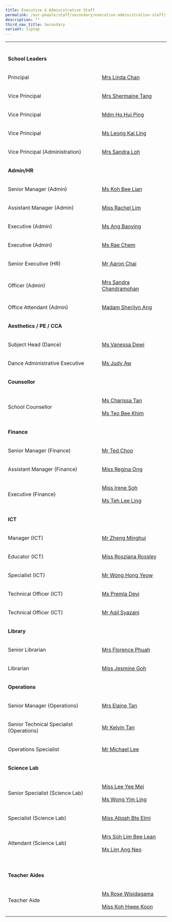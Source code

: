```yaml
---
title: Executive & Administrative Staff
permalink: /our-people/staff/secondary/executive-administrative-staff/
description: ""
third_nav_title: Secondary
variant: tiptap
---
```

<table><tbody><tr><th rowspan="1" colspan="1"><p></p></th><th rowspan="1" colspan="1"><p></p></th></tr><tr><td rowspan="1" colspan="1"><p><strong>School Leaders</strong></p></td><td rowspan="1" colspan="1"><p></p></td></tr><tr><td rowspan="1" colspan="1"><p>Principal</p></td><td rowspan="1" colspan="1"><p><a href="mailto:Linda_M_M_CHUA@schools.gov.sg" rel="noopener noreferrer nofollow" target="_blank">Mrs Linda Chan</a></p></td></tr><tr><td rowspan="1" colspan="1"><p>Vice Principal</p></td><td rowspan="1" colspan="1"><p><a href="mailto:Shermaine_TANG@schools.gov.sg" rel="noopener noreferrer nofollow" target="_blank">Mrs Shermaine Tang</a></p></td></tr><tr><td rowspan="1" colspan="1"><p>Vice Principal</p></td><td rowspan="1" colspan="1"><p><a href="mailto:Ho_Hui_Ping@schools.gov.sg" rel="noopener noreferrer nofollow" target="_blank">Mdm Ho&nbsp;Hui Ping</a></p></td></tr><tr><td rowspan="1" colspan="1"><p>Vice Principal</p></td><td rowspan="1" colspan="1"><p><a href="mailto:leong_kai_ling@moe.edu.sg" rel="noopener noreferrer nofollow" target="_blank">Ms Leong Kai Ling</a></p></td></tr><tr><td rowspan="1" colspan="1"><p>Vice Principal (Administration)</p></td><td rowspan="1" colspan="1"><p><a href="mailto:sia_yan_san@schools.gov.sg" rel="noopener noreferrer nofollow" target="_blank">Mrs Sandra Loh</a></p></td></tr><tr><td rowspan="1" colspan="1"><p><strong>Admin/HR</strong></p></td><td rowspan="1" colspan="1"><p></p></td></tr><tr><td rowspan="1" colspan="1"><p>Senior Manager (Admin)</p></td><td rowspan="1" colspan="1"><p><a href="mailto:koh_bee_lian_a@moe.edu.sg" rel="noopener noreferrer nofollow" target="_blank">Ms Koh Bee Lian</a></p></td></tr><tr><td rowspan="1" colspan="1"><p>Assistant Manager (Admin)</p></td><td rowspan="1" colspan="1"><p><a href="mailto:rachel_lim_hui_tin@moe.edu.sg" rel="noopener noreferrer nofollow" target="_blank">Miss Rachel Lim</a></p></td></tr><tr><td rowspan="1" colspan="1"><p>Executive (Admin)</p></td><td rowspan="1" colspan="1"><p><a href="mailto:ang_baoying@moe.edu.sg" rel="noopener noreferrer nofollow" target="_blank">Ms Ang Baoying</a></p></td></tr><tr><td rowspan="1" colspan="1"><p>Executive (Admin)</p></td><td rowspan="1" colspan="1"><p><a href="mailto:chem_yu_qiu@moe.edu.sg" rel="noopener noreferrer nofollow" target="_blank">Ms Rae Chem</a></p></td></tr><tr><td rowspan="1" colspan="1"><p>Senior Executive (HR)</p></td><td rowspan="1" colspan="1"><p><a href="mailto:aaron_chai@moe.edu.sg" rel="noopener noreferrer nofollow" target="_blank">Mr Aaron Chai</a></p></td></tr><tr><td rowspan="1" colspan="1"><p>Officer (Admin)</p></td><td rowspan="1" colspan="1"><p><a href="mailto:sandra_devi_nadarajan@moe.edu.sg" rel="noopener noreferrer nofollow" target="_blank">Mrs Sandra Chandramohan</a></p></td></tr><tr><td rowspan="1" colspan="1"><p>Office Attendant (Admin)</p></td><td rowspan="1" colspan="1"><p><a href="mailto:ang_poh_gek_sherilyn@moe.edu.sg" rel="noopener noreferrer nofollow" target="_blank">Madam Sherilyn Ang</a></p></td></tr><tr><td rowspan="1" colspan="1"><p><strong>Aesthetics / PE / CCA</strong></p></td><td rowspan="1" colspan="1"><p></p></td></tr><tr><td rowspan="1" colspan="1"><p>Subject Head (Dance)</p></td><td rowspan="1" colspan="1"><p><a href="mailto:harijanto_vanessa_dewi@moe.edu.sg" rel="noopener noreferrer nofollow" target="_blank">Ms Vanessa Dewi</a></p></td></tr><tr><td rowspan="1" colspan="1"><p>Dance Administrative Executive</p></td><td rowspan="1" colspan="1"><p><a href="mailto:aw_peay_hiang@moe.edu.sg" rel="noopener noreferrer nofollow" target="_blank">Ms Judy Aw</a></p></td></tr><tr><td rowspan="1" colspan="1"><p><strong>Counsellor</strong></p></td><td rowspan="1" colspan="1"><p></p></td></tr><tr><td rowspan="1" colspan="1"><p>School Counsellor</p></td><td rowspan="1" colspan="1"><p><a href="mailto:tan_mao_ning_charissa@moe.edu.sg" rel="noopener noreferrer nofollow" target="_blank">Ms Charissa Tan</a><br><br><a href="mailto:teo_bee_khim_a@moe.edu.sg" rel="noopener noreferrer nofollow" target="_blank">Ms Teo Bee Khim</a></p></td></tr><tr><td rowspan="1" colspan="1"><p><strong>Finance</strong></p></td><td rowspan="1" colspan="1"><p></p></td></tr><tr><td rowspan="1" colspan="1"><p>Senior Manager (Finance)</p></td><td rowspan="1" colspan="1"><p><a href="mailto:choo_teck_loong@moe.edu.sg" rel="noopener noreferrer nofollow" target="_blank">Mr Ted Choo</a></p></td></tr><tr><td rowspan="1" colspan="1"><p>Assistant Manager (Finance)</p></td><td rowspan="1" colspan="1"><p><a href="mailto:regina_ong_hui_kheng@moe.edu.sg" rel="noopener noreferrer nofollow" target="_blank">Miss Regina Ong</a></p></td></tr><tr><td rowspan="1" colspan="1"><p>Executive (Finance)</p></td><td rowspan="1" colspan="1"><p><a href="mailto:cosic_soh_irene@moe.edu.sg" rel="noopener noreferrer nofollow" target="_blank">Miss Irene Soh</a><br><br><a href="mailto:teh_lee_ling@moe.edu.sg" rel="noopener noreferrer nofollow" target="_blank">Ms Teh Lee Ling</a></p></td></tr><tr><td rowspan="1" colspan="1"><p><strong>ICT</strong></p></td><td rowspan="1" colspan="1"><p></p></td></tr><tr><td rowspan="1" colspan="1"><p>Manager (ICT)</p></td><td rowspan="1" colspan="1"><p><a href="mailto:zheng_minghui_a@moe.edu.sg" rel="noopener noreferrer nofollow" target="_blank">Mr Zheng Minghui</a></p></td></tr><tr><td rowspan="1" colspan="1"><p>Educator (ICT)</p></td><td rowspan="1" colspan="1"><p><a href="mailto:rosziana_bibi_rossley@moe.edu.sg" rel="noopener noreferrer nofollow" target="_blank">Miss&nbsp;Rosziana Rossley</a></p></td></tr><tr><td rowspan="1" colspan="1"><p>Specialist (ICT)</p></td><td rowspan="1" colspan="1"><p><a href="mailto:wong_hong_yeow@moe.edu.sg" rel="noopener noreferrer nofollow" target="_blank">Mr Wong Hong Yeow</a></p></td></tr><tr><td rowspan="1" colspan="1"><p>Technical Officer (ICT)</p></td><td rowspan="1" colspan="1"><p><a href="mailto:Premladevir@ncs.com.Sg" rel="noopener noreferrer nofollow" target="_blank">Ms Premla Devi</a></p></td></tr><tr><td rowspan="1" colspan="1"><p>Technical Officer (ICT)</p></td><td rowspan="1" colspan="1"><p><a href="mailto:aqil.syazani.bin.azlan@ncs.com.sg" rel="noopener noreferrer nofollow" target="_blank">Mr Aqil Syazani</a></p></td></tr><tr><td rowspan="1" colspan="1"><p><strong>Library</strong></p></td><td rowspan="1" colspan="1"><p></p></td></tr><tr><td rowspan="1" colspan="1"><p>Senior Librarian</p></td><td rowspan="1" colspan="1"><p><a href="mailto:florence_phuah@moe.edu.sg" rel="noopener noreferrer nofollow" target="_blank">Mrs Florence Phuah</a></p></td></tr><tr><td rowspan="1" colspan="1"><p>Librarian</p></td><td rowspan="1" colspan="1"><p><a href="mailto:ChengHoon.Goh@staff.spydus.com.sg" rel="noopener noreferrer nofollow" target="_blank">Miss Jesmine Goh</a></p></td></tr><tr><td rowspan="1" colspan="1"><p><strong>Operations</strong></p></td><td rowspan="1" colspan="1"><p></p></td></tr><tr><td rowspan="1" colspan="1"><p>Senior Manager (Operations)</p></td><td rowspan="1" colspan="1"><p><a href="mailto:ee_chwee_ming_elaine@moe.edu.sg" rel="noopener noreferrer nofollow" target="_blank">Mrs Elaine Tan</a></p></td></tr><tr><td rowspan="1" colspan="1"><p>Senior Technical Specialist (Operations)</p></td><td rowspan="1" colspan="1"><p><a href="mailto:kelvin_tan_chin_wee@moe.edu.sg" rel="noopener noreferrer nofollow" target="_blank">Mr Kelvin Tan</a></p></td></tr><tr><td rowspan="1" colspan="1"><p>Operations Specialist</p></td><td rowspan="1" colspan="1"><p><a href="mailto:michael_lee_shiuh_teck@moe.edu.sg" rel="noopener noreferrer nofollow" target="_blank">Mr Michael Lee</a></p></td></tr><tr><td rowspan="1" colspan="1"><p><strong>Science Lab</strong></p></td><td rowspan="1" colspan="1"><p></p></td></tr><tr><td rowspan="1" colspan="1"><p>Senior Specialist (Science Lab)</p></td><td rowspan="1" colspan="1"><p><a href="mailto:lee_yee_mei@moe.edu.sg" rel="noopener noreferrer nofollow" target="_blank">Miss&nbsp;Lee Yee Mei</a> <br><br><a href="mailto:wong_yim_ling@moe.edu.sg" rel="noopener noreferrer nofollow" target="_blank">Ms Wong Yim Ling</a></p></td></tr><tr><td rowspan="1" colspan="1"><p>Specialist (Science Lab)</p></td><td rowspan="1" colspan="1"><p><a href="mailto:nur_atiqah_elmi@moe.edu.sg" rel="noopener noreferrer nofollow" target="_blank">Miss Atiqah Bte Elmi</a></p></td></tr><tr><td rowspan="1" colspan="1"><p>Attendant (Science Lab)</p></td><td rowspan="1" colspan="1"><p><a href="mailto:lim_bee_lean@sec.scgs.edu.sg" rel="noopener noreferrer nofollow" target="_blank">Mrs Soh Lim Bee Lean</a> <br><br><a href="mailto:lim_ang_neo@sec.scgs.edu.sg" rel="noopener noreferrer nofollow" target="_blank">Ms Lim Ang Neo</a></p></td></tr><tr><td rowspan="1" colspan="1"><p></p></td><td rowspan="1" colspan="1"><p></p></td></tr><tr><td rowspan="1" colspan="1"><p><strong>Teacher Aides</strong></p></td><td rowspan="1" colspan="1"><p></p></td></tr><tr><td rowspan="1" colspan="1"><p>Teacher Aide</p></td><td rowspan="1" colspan="1"><p><a href="mailto:rose_wisidagama@moe.edu.sg" rel="noopener noreferrer nofollow" target="_blank">Ms Rose Wisidagama</a><br><br><a href="mailto:koh_hwee_koon_a@moe.edu.sg" rel="noopener noreferrer nofollow" target="_blank">Miss Koh Hwee Koon</a></p></td></tr></tbody></table><p></p>